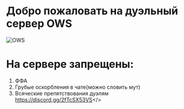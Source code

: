   # **Добро пожаловать на дуэльный сервер OWS**

![OWS](https://cdn.discordapp.com/attachments/1157955364965335061/1157963577685180486/OWS.png)
       
# **На сервере запрещены:**
1. ФФА
2. Грубые оскорбления в чате(можно словить мут)
3. Всяческие препятствования дуэлям
<a id="OWS Duel Discord">https://discord.gg/2fTcSX53VS</>
